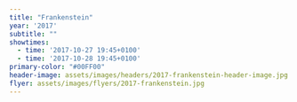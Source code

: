 ```yaml
---
title: "Frankenstein"
year: '2017'
subtitle: ""
showtimes:
  - time: '2017-10-27 19:45+0100'
  - time: '2017-10-28 19:45+0100'
primary-color: "#00FF00"
header-image: assets/images/headers/2017-frankenstein-header-image.jpg
flyer: assets/images/flyers/2017-frankenstein.jpg
---
```

